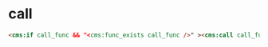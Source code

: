 # call

```html
<cms:if call_func && "<cms:func_exists call_func />" ><cms:call call_func myvar /></cms:if>
```

